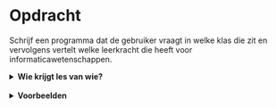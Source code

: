 # <b>Opdracht</b>
Schrijf een programma dat de gebruiker vraagt in welke klas die zit en vervolgens vertelt welke leerkracht die heeft voor informaticawetenschappen.

<details markdown="1">
<summary><b>Wie krijgt les van wie?</b></summary>
* 4NW4 krijgt les van Mevr. Derck.
* 4NW3 krijgt les van Mevr. Michiels.
* 4NW2, 4NW1, 4EW2, en 4EW1 krijgen les van Mr. Atsma.
* Alle andere klassen krijgen geen informaticawetenschappen
</details>

<br>

<details markdown="1">
<summary><b>Voorbeelden</b></summary>

## Voorbeeld 1
### Invoer
```console?lang=python
4GL
```

### Uitvoer
```console?lang=python
Jij krijgt geen informaticawetenschappen.
```

<br>

## Voorbeeld 2
### Invoer
```console?lang=python
4NW4
```

### Uitvoer
```console?lang=python
Jouw leerkracht voor informaticawetenschappen is Mevr. Derck.
```

<br>

## Voorbeeld 3
### Invoer
```console?lang=python
4NW3
```

### Uitvoer
```console?lang=python
Jouw leerkracht voor informaticawetenschappen is Mevr. Michiels.
```

<br>

## Voorbeeld 4
### Invoer
```console?lang=python
4NW2
```

### Uitvoer
```console?lang=python
Jouw leerkracht voor informaticawetenschappen is Mr. Atsma.
```

<br>

## Voorbeeld 5
### Invoer
```console?lang=python
4NW1
```

### Uitvoer
```console?lang=python
Jouw leerkracht voor informaticawetenschappen is Mr. Atsma.
```

<br>

## Voorbeeld 6
### Invoer
```console?lang=python
4EW2
```

### Uitvoer
```console?lang=python
Jouw leerkracht voor informaticawetenschappen is Mr. Atsma.
```

<br>

## Voorbeeld 7
### Invoer
```console?lang=python
4EW1
```

### Uitvoer
```console?lang=python
Jouw leerkracht voor informaticawetenschappen is Mr. Atsma.
```
</details>
